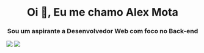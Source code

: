 <h1 align="center">Oi 👋, Eu me chamo Alex Mota</h1>
<h3 align="center">Sou um aspirante a Desenvolvedor Web com foco no Back-end</h3>

<div display="flex" justify-content="space-between" href="https://github-readme-stats.vercel.app/api/top-langs/?username=alexmota-dev&layout=compact&theme=transparent">
  <img src="https://github-readme-stats.vercel.app/api/top-langs/?username=alexmota-dev&layout=compact&theme=transparent" />
  <img src="https://github-readme-stats.vercel.app/api?username=alexmota-dev&count_private=true&show_icons=true&theme=transparent" />
</div>
